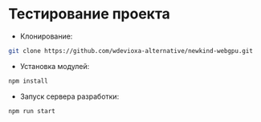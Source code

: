 # Тестирование проекта

- Клонирование:

```bash
git clone https://github.com/wdevioxa-alternative/newkind-webgpu.git
```

- Установка модулей:
```bash
npm install
```

- Запуск сервера разработки:
```bash
npm run start
```
